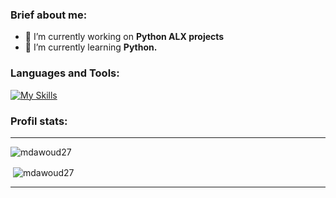 <!--
**mdawoud27/mdawoud27** is a ✨ _special_ ✨ repository because its `README.md` (this file) appears on your GitHub profile.

Here are some ideas to get you started:

- 🔭 I’m currently working on ...
- 🌱 I’m currently learning ...
- 👯 I’m looking to collaborate on ...
- 🤔 I’m looking for help with ...
- 💬 Ask me about ...
- 📫 How to reach me: ...
- 😄 Pronouns: ...
- ⚡ Fun fact: ...
-->

<h3 align="left">Brief about me:</h3>
<ul>
  <li>🔭 I’m currently working on <strong>Python ALX projects</strong></li>
  <li>🌱 I’m currently learning <strong>Python.</strong></li>
</ul>

<h3 align="left">Languages and Tools:</h3>

[![My Skills](https://skillicons.dev/icons?i=html,css,git,linux,bash,c,cpp,python)](https://skillicons.dev)

<h3 align="left">Profil stats:</h3>
<hr>

<p><img align="center" src="https://github-readme-stats.vercel.app/api/top-langs?username=mdawoud27&theme=github_dark&show_icons=true&locale=en&layout=compact" alt="mdawoud27" /></p>

<p>&nbsp;<img align="center" src="https://github-readme-stats.vercel.app/api?username=mdawoud27&theme=github_dark&show_icons=true&locale=en" alt="mdawoud27" /></p>

<hr>
